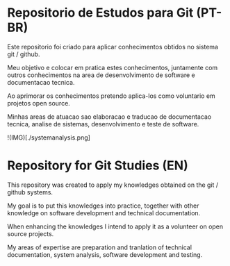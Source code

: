 # Repositorio de Estudos para Git (PT-BR)
Este repositorio foi criado para aplicar conhecimentos obtidos no sistema git / github.

Meu objetivo e colocar em pratica estes conhecimentos, juntamente com outros conhecimentos na area de desenvolvimento de software e documentacao tecnica.

Ao aprimorar os conhecimentos pretendo aplica-los como voluntario em projetos open source.

Minhas areas de atuacao sao elaboracao e traducao de documentacao tecnica, analise de sistemas, desenvolvimento e teste de software.

!(IMG)[./systemanalysis.png]

# Repository for Git Studies (EN)
This repository was created to apply my knowledges obtained on the git / github systems.

My goal is to put this knowledges into practice, together with other knowledge on software development and technical documentation.

When enhancing the knowledges I intend to apply it as a volunteer on open source projects.

My areas of expertise are preparation and tranlation of technical documentation, system analysis, software development and testing.
